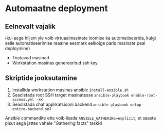 # Automaatne deployment

## Eelnevalt vajalik

(kui aega hiljem yle voib virtuaalmasinate loomise ka automatiseerida, kuigi selle automatiseerimise reaalne eesmark eelkoige paris masinate peal deploymine)

- Tootavad masinad
- Workstation masinas genereeritud ssh key

## Skriptide jooksutamine

1. Installida workstation masinas ansible `install-ansible.sh`
2. Seadistada root SSH target masinatesse `ansible-playbook enable-root-access.yml -kK`
3. Seadistada chat applikatsiooni backend `ansible-playbook setup-entire-backend.yml`

Ansible commandite ette voib lisada `ANSIBLE_GATHERING=explicit`, et saasta pisut aega jattes vahele "Gathering facts" taskid